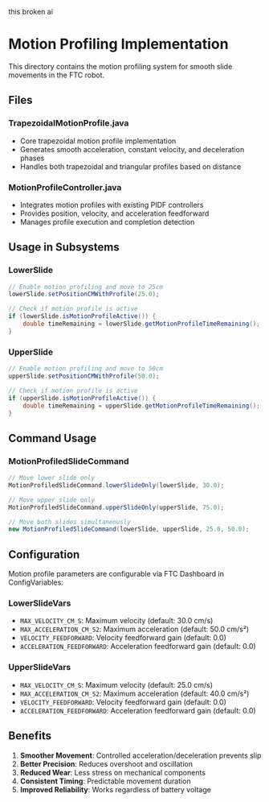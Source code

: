 this broken ai

# Motion Profiling Implementation

This directory contains the motion profiling system for smooth slide movements in the FTC robot.

## Files

### TrapezoidalMotionProfile.java
- Core trapezoidal motion profile implementation
- Generates smooth acceleration, constant velocity, and deceleration phases
- Handles both trapezoidal and triangular profiles based on distance

### MotionProfileController.java
- Integrates motion profiles with existing PIDF controllers
- Provides position, velocity, and acceleration feedforward
- Manages profile execution and completion detection

## Usage in Subsystems

### LowerSlide
```java
// Enable motion profiling and move to 25cm
lowerSlide.setPositionCMWithProfile(25.0);

// Check if motion profile is active
if (lowerSlide.isMotionProfileActive()) {
    double timeRemaining = lowerSlide.getMotionProfileTimeRemaining();
}
```

### UpperSlide
```java
// Enable motion profiling and move to 50cm
upperSlide.setPositionCMWithProfile(50.0);

// Check if motion profile is active
if (upperSlide.isMotionProfileActive()) {
    double timeRemaining = upperSlide.getMotionProfileTimeRemaining();
}
```

## Command Usage

### MotionProfiledSlideCommand
```java
// Move lower slide only
MotionProfiledSlideCommand.lowerSlideOnly(lowerSlide, 30.0);

// Move upper slide only
MotionProfiledSlideCommand.upperSlideOnly(upperSlide, 75.0);

// Move both slides simultaneously
new MotionProfiledSlideCommand(lowerSlide, upperSlide, 25.0, 50.0);
```

## Configuration

Motion profile parameters are configurable via FTC Dashboard in ConfigVariables:

### LowerSlideVars
- `MAX_VELOCITY_CM_S`: Maximum velocity (default: 30.0 cm/s)
- `MAX_ACCELERATION_CM_S2`: Maximum acceleration (default: 50.0 cm/s²)
- `VELOCITY_FEEDFORWARD`: Velocity feedforward gain (default: 0.0)
- `ACCELERATION_FEEDFORWARD`: Acceleration feedforward gain (default: 0.0)

### UpperSlideVars
- `MAX_VELOCITY_CM_S`: Maximum velocity (default: 25.0 cm/s)
- `MAX_ACCELERATION_CM_S2`: Maximum acceleration (default: 40.0 cm/s²)
- `VELOCITY_FEEDFORWARD`: Velocity feedforward gain (default: 0.0)
- `ACCELERATION_FEEDFORWARD`: Acceleration feedforward gain (default: 0.0)

## Benefits

1. **Smoother Movement**: Controlled acceleration/deceleration prevents slip
2. **Better Precision**: Reduces overshoot and oscillation
3. **Reduced Wear**: Less stress on mechanical components
4. **Consistent Timing**: Predictable movement duration
5. **Improved Reliability**: Works regardless of battery voltage

